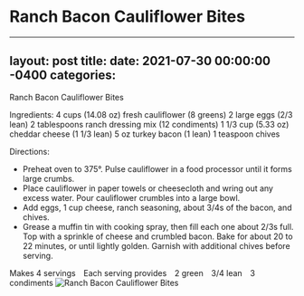 # Ranch Bacon Cauliflower Bites⠀
---
layout: post
title: 
date:   2021-07-30 00:00:00 -0400
categories: 
---
Ranch Bacon Cauliflower Bites⠀

Ingredients:
4 cups (14.08 oz) fresh cauliflower (8 greens)
2 large eggs (2/3 lean)
2 tablespoons ranch dressing mix (12 condiments)
1 1/3 cup (5.33 oz) cheddar cheese (1 1/3 lean)
5 oz turkey bacon (1 lean)
1 teaspoon chives⠀

Directions:
* Preheat oven to 375°. Pulse cauliflower in a food processor until it forms large crumbs.
* Place cauliflower in paper towels or cheesecloth and wring out any excess water. Pour cauliflower crumbles into a large bowl.
* Add eggs, 1 cup cheese, ranch seasoning, about 3/4s of the bacon, and chives.
* Grease a muffin tin with cooking spray, then fill each one about 2/3s full. Top with a sprinkle of cheese and crumbled bacon. Bake for about 20 to 22 minutes, or until lightly golden. Garnish with additional chives before serving.

Makes 4 servings⠀
Each serving provides⠀
2 green⠀
3/4 lean⠀
3 condiments
![Ranch Bacon Cauliflower Bites⠀](/images/Ranch%20Bacon%20Cauliflower%20Bites⠀.png)

